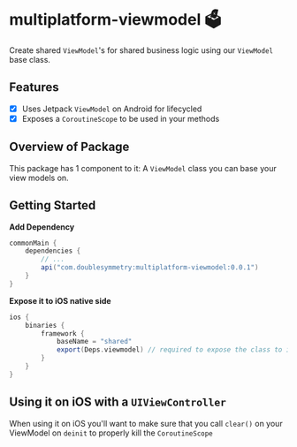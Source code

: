# multiplatform-viewmodel 🗳

Create shared `ViewModel`'s for shared business logic using our `ViewModel` base class.

## Features
- [x] Uses Jetpack `ViewModel` on Android for lifecycled 
- [x] Exposes a `CoroutineScope` to be used in your methods

## Overview of Package
This package has 1 component to it:
A `ViewModel` class you can base your view models on.

## Getting Started

**Add Dependency**

```gradle
commonMain {
    dependencies {
        // ...
        api("com.doublesymmetry:multiplatform-viewmodel:0.0.1")
    }
}
```

**Expose it to iOS native side**
```gradle
ios {
    binaries {
        framework {
            baseName = "shared"
            export(Deps.viewmodel) // required to expose the class to iOS
        }
    }
}
```

## Using it on iOS with a `UIViewController`
When using it on iOS you'll want to make sure that you call `clear()` on your ViewModel on `deinit` to properly kill the `CoroutineScope`

